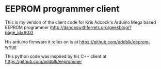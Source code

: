 # EEPROM programmer client

This is my version of the client code for Kris Adcock's Arduino Mega based EEPROM programmer (<http://danceswithferrets.org/geekblog/?page_id=903)>

His arduino firmware it relies on is at <https://github.com/oddblk/eeprom-writer>

This python code was inspired by his C++ client at <https://github.com/oddblk/eeprommer>

